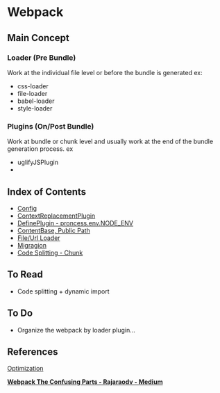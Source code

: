 # Webpack

## Main Concept

### Loader (Pre Bundle)
Work at the individual file level or before the bundle is generated
ex:
* css-loader
* file-loader
* babel-loader
* style-loader

### Plugins (On/Post Bundle)
Work at bundle or chunk level and usually work at the end of the bundle generation process.
ex
* uglifyJSPlugin
*

## Index of Contents

* [Config](./contents/config.md)
* [ContextReplacementPlugin](./contents/ContextReplacementPlugin.md)
* [DefinePlugin - proncess.env.NODE_ENV](./contents/define_plugin.md)
* [ContentBase, Public Path](./contents/cb_pp.md)
* [File/Url Loader](./contents/file_url_loader.md)
* [Migragion](./contents/migration.md)
* [Code Splitting - Chunk](./contents/code_splitting_chunk.md)

## To Read
* Code splitting + dynamic import

## To Do
* Organize the webpack by loader plugin...

## References
[Optimization](https://hackernoon.com/optimising-your-application-bundle-size-with-webpack-e85b00bab579)

[**Webpack The Confusing Parts - Rajaraodv - Medium**](https://medium.com/@rajaraodv/webpack-the-confusing-parts-58712f8fcad9)
